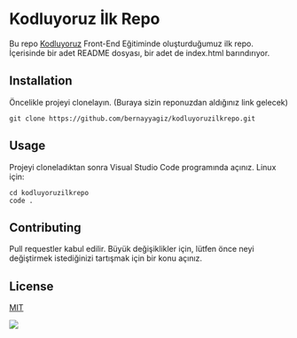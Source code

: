 # Kodluyoruz İlk Repo
Bu repo [Kodluyoruz](https://www.kodluyoruz.org/) Front-End Eğitiminde oluşturduğumuz ilk repo. İçerisinde bir adet README dosyası, bir adet de index.html barındırıyor.

## Installation
Öncelikle projeyi clonelayın. (Buraya sizin reponuzdan aldığınız link gelecek)
```
git clone https://github.com/bernayyagiz/kodluyoruzilkrepo.git
```
## Usage
Projeyi cloneladıktan sonra Visual Studio Code programında açınız.
Linux için:
```
cd kodluyoruzilkrepo
code .
```
## Contributing
Pull requestler kabul edilir. Büyük değişiklikler için, lütfen önce neyi değiştirmek istediğinizi tartışmak için bir konu açınız.

## License
[MIT](https://choosealicense.com/licenses/mit/)

![](https://www.google.com/search?q=kodluyoruz+logo&sxsrf=ALeKk03_vPPgKT3x9QScKRLq25OP7HEfvQ:1618694914673&source=lnms&tbm=isch&sa=X&ved=2ahUKEwji2I27nIbwAhWtl4sKHRIADB8Q_AUoAXoECAEQAw&biw=1366&bih=625#imgrc=FNR6qjqMFPdBBM)

